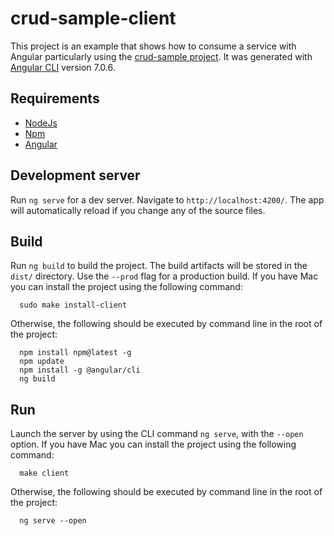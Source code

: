 # crud-sample-client


This project is an example that shows how to consume a service with Angular particularly using the
[crud-sample project](https://github.com/camroga/crud-sample). It was generated with [Angular CLI](https://github.com/angular/angular-cli) version 7.0.6.

Requirements
------------
* [NodeJs](https://nodejs.org/en/download/)
* [Npm](https://docs.npmjs.com/cli/install)
* [Angular](https://www.npmjs.com/package/@angular/cli)


## Development server

Run `ng serve` for a dev server. Navigate to `http://localhost:4200/`. The app will automatically reload if you change any of the source files.

## Build

Run `ng build` to build the project. The build artifacts will be stored in the `dist/` directory. Use the `--prod` flag for a production build. If you have Mac you can install the project using the following command:

```
  sudo make install-client
```
Otherwise, the following should be executed by command line in the root of the project:

```
  npm install npm@latest -g
  npm update
  npm install -g @angular/cli
  ng build
```

Run
-----

Launch the server by using the CLI command `ng serve`, with the `--open` option. If you have Mac you can install the project using the following command:

```
  make client
```
Otherwise, the following should be executed by command line in the root of the project:

```
  ng serve --open
```